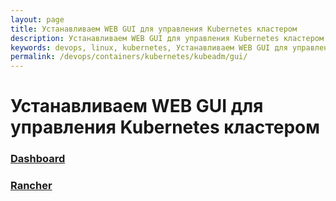 ```yaml
---
layout: page
title: Устанавливаем WEB GUI для управления Kubernetes кластером
description: Устанавливаем WEB GUI для управления Kubernetes кластером
keywords: devops, linux, kubernetes, Устанавливаем WEB GUI для управления Kubernetes кластером
permalink: /devops/containers/kubernetes/kubeadm/gui/
---
```


# Устанавливаем WEB GUI для управления Kubernetes кластером

### [Dashboard](/devops/containers/kubernetes/kubeadm/gui/dashboard/)

### [Rancher](/devops/containers/kubernetes/kubeadm/gui/rancher/)
